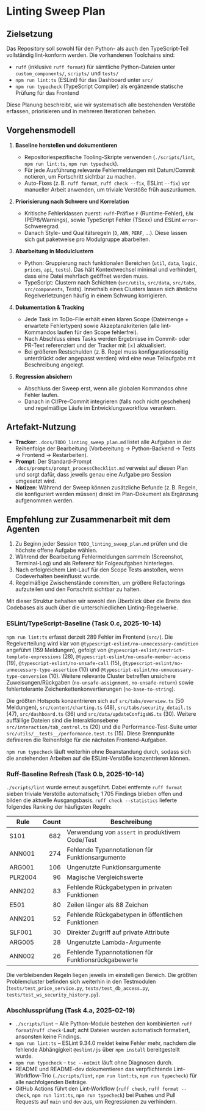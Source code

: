 # Linting Sweep Plan

## Zielsetzung
Das Repository soll sowohl für den Python- als auch den TypeScript-Teil vollständig lint-konform werden. Die vorhandenen Toolchains sind:

- `ruff` (inklusive `ruff format`) für sämtliche Python-Dateien unter `custom_components/`, `scripts/` und `tests/`
- `npm run lint:ts` (ESLint) für das Dashboard unter `src/`
- `npm run typecheck` (TypeScript Compiler) als ergänzende statische Prüfung für das Frontend

Diese Planung beschreibt, wie wir systematisch alle bestehenden Verstöße erfassen, priorisieren und in mehreren Iterationen beheben.

## Vorgehensmodell

1. **Baseline herstellen und dokumentieren**
   - Repositoriespezifische Tooling-Skripte verwenden (`./scripts/lint`, `npm run lint:ts`, `npm run typecheck`).
   - Für jede Ausführung relevante Fehlermeldungen mit Datum/Commit notieren, um Fortschritt sichtbar zu machen.
   - Auto-Fixes (z. B. `ruff format`, `ruff check --fix`, ESLint `--fix`) vor manueller Arbeit anwenden, um triviale Verstöße früh auszuräumen.

2. **Priorisierung nach Schwere und Korrelation**
   - Kritische Fehlerklassen zuerst: `ruff`-Präfixe `F` (Runtime-Fehler), `E`/`W` (PEP8/Warnings), sowie TypeScript Fehler (TSxxx) und ESLint `error`-Schweregrad.
   - Danach Style- und Qualitätsregeln (`D`, `ANN`, `PERF`, …). Diese lassen sich gut paketweise pro Modulgruppe abarbeiten.

3. **Abarbeitung in Modulclustern**
   - Python: Gruppierung nach funktionalen Bereichen (`util`, `data`, `logic`, `prices`, `api`, `tests`). Das hält Kontextwechsel minimal und verhindert, dass eine Datei mehrfach geöffnet werden muss.
   - TypeScript: Clustern nach Schichten (`src/utils`, `src/data`, `src/tabs`, `src/components`, Tests). Innerhalb eines Clusters lassen sich ähnliche Regelverletzungen häufig in einem Schwung korrigieren.

4. **Dokumentation & Tracking**
   - Jede Task im ToDo-File erhält einen klaren Scope (Dateimenge + erwartete Fehlertypen) sowie Akzeptanzkriterien (alle lint-Kommandos laufen für den Scope fehlerfrei).
   - Nach Abschluss eines Tasks werden Ergebnisse im Commit- oder PR-Text referenziert und der Tracker mit `[x]` aktualisiert.
   - Bei größeren Restschulden (z. B. Regel muss konfigurationsseitig unterdrückt oder angepasst werden) wird eine neue Teilaufgabe mit Beschreibung angelegt.

5. **Regression absichern**
   - Abschluss der Sweep erst, wenn alle globalen Kommandos ohne Fehler laufen.
   - Danach in CI/Pre-Commit integrieren (falls noch nicht geschehen) und regelmäßige Läufe im Entwicklungsworkflow verankern.

## Artefakt-Nutzung

- **Tracker**: `.docs/TODO_linting_sweep_plan.md` listet alle Aufgaben in der Reihenfolge der Bearbeitung (Vorbereitung → Python-Backend → Tests → Frontend → Restarbeiten).
- **Prompt**: Der Standard-Prompt `.docs/prompts/prompt_processChecklist.md` verweist auf diesen Plan und sorgt dafür, dass jeweils genau eine Aufgabe pro Session umgesetzt wird.
- **Notizen**: Während der Sweep können zusätzliche Befunde (z. B. Regeln, die konfiguriert werden müssen) direkt im Plan-Dokument als Ergänzung aufgenommen werden.

## Empfehlung zur Zusammenarbeit mit dem Agenten

1. Zu Beginn jeder Session `TODO_linting_sweep_plan.md` prüfen und die höchste offene Aufgabe wählen.
2. Während der Bearbeitung Fehlermeldungen sammeln (Screenshot, Terminal-Log) und als Referenz für Folgeaufgaben hinterlegen.
3. Nach erfolgreichem Lint-Lauf für den Scope Tests anstoßen, wenn Codeverhalten beeinflusst wurde.
4. Regelmäßige Zwischenstände committen, um größere Refactorings aufzuteilen und den Fortschritt sichtbar zu halten.

Mit dieser Struktur behalten wir sowohl den Überblick über die Breite des Codebases als auch über die unterschiedlichen Linting-Regelwerke.

### ESLint/TypeScript-Baseline (Task 0.c, 2025-10-14)

`npm run lint:ts` erfasst derzeit 289 Fehler im Frontend (`src/`). Die Regelverteilung wird klar von `@typescript-eslint/no-unnecessary-condition` angeführt (159 Meldungen), gefolgt von `@typescript-eslint/restrict-template-expressions` (28), `@typescript-eslint/no-unsafe-member-access` (19), `@typescript-eslint/no-unsafe-call` (15), `@typescript-eslint/no-unnecessary-type-assertion` (10) und `@typescript-eslint/no-unnecessary-type-conversion` (10). Weitere relevante Cluster betreffen unsichere Zuweisungen/Rückgaben (`no-unsafe-assignment`, `no-unsafe-return`) sowie fehlertolerante Zeichenkettenkonvertierungen (`no-base-to-string`).

Die größten Hotspots konzentrieren sich auf `src/tabs/overview.ts` (50 Meldungen), `src/content/charting.ts` (48), `src/tabs/security_detail.ts` (47), `src/dashboard.ts` (36) und `src/data/updateConfigsWS.ts` (30). Weitere auffällige Dateien sind die Interaktionsebene `src/interaction/tab_control.ts` (20) und die Performance-Test-Suite unter `src/utils/__tests__/performance.test.ts` (15). Diese Brennpunkte definieren die Reihenfolge für die nächsten Frontend-Aufgaben.

`npm run typecheck` läuft weiterhin ohne Beanstandung durch, sodass sich die anstehenden Arbeiten auf die ESLint-Verstöße konzentrieren können.

### Ruff-Baseline Refresh (Task 0.b, 2025-10-14)

`./scripts/lint` wurde erneut ausgeführt. Dabei entfernte `ruff format` sieben triviale Verstöße automatisch; 1 705 Findings blieben offen und bilden die aktuelle Ausgangsbasis. `ruff check --statistics` lieferte folgendes Ranking der häufigsten Regeln:

| Rule | Count | Beschreibung |
| --- | ---: | --- |
| S101 | 682 | Verwendung von `assert` in produktivem Code/Test |
| ANN001 | 274 | Fehlende Typannotationen für Funktionsargumente |
| ARG001 | 106 | Ungenutzte Funktionsargumente |
| PLR2004 | 96 | Magische Vergleichswerte |
| ANN202 | 83 | Fehlende Rückgabetypen in privaten Funktionen |
| E501 | 80 | Zeilen länger als 88 Zeichen |
| ANN201 | 52 | Fehlende Rückgabetypen in öffentlichen Funktionen |
| SLF001 | 30 | Direkter Zugriff auf private Attribute |
| ARG005 | 28 | Ungenutzte Lambda-Argumente |
| ANN002 | 26 | Fehlende Typannotationen für Funktionsrückgabewerte |

Die verbleibenden Regeln liegen jeweils im einstelligen Bereich. Die größten Problemcluster befinden sich weiterhin in den Testmodulen (`tests/test_price_service.py`, `tests/test_db_access.py`, `tests/test_ws_security_history.py`).

### Abschlussprüfung (Task 4.a, 2025-02-19)

- `./scripts/lint` – Alle Python-Module bestehen den kombinierten `ruff format`/`ruff check`-Lauf; acht Dateien wurden automatisch formatiert, ansonsten keine Findings.
- `npm run lint:ts` – ESLint 9.34.0 meldet keine Fehler mehr, nachdem die fehlende Abhängigkeit `@eslint/js` über `npm install` bereitgestellt wurde.
- `npm run typecheck` – `tsc --noEmit` läuft ohne Diagnosen durch.
- README und README-dev dokumentieren das verpflichtende Lint-Workflow-Trio (`./scripts/lint`, `npm run lint:ts`, `npm run typecheck`) für alle nachfolgenden Beiträge.
- GitHub Actions führt den Lint-Workflow (`ruff check`, `ruff format --check`, `npm run lint:ts`, `npm run typecheck`) bei Pushes und Pull Requests auf `main` und `dev` aus, um Regressionen zu verhindern.
